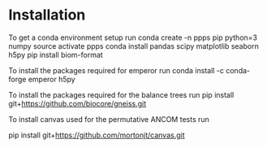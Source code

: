 # Installation

To get a conda environment setup run
conda create -n ppps pip python=3 numpy
source activate ppps
conda install pandas scipy matplotlib seaborn h5py
pip install biom-format

To install the packages required for emperor run
conda install -c conda-forge emperor h5py

To install the packages required for the balance trees run 
pip install git+https://github.com/biocore/gneiss.git

To install canvas used for the permutative ANCOM tests run

pip install git+https://github.com/mortonjt/canvas.git